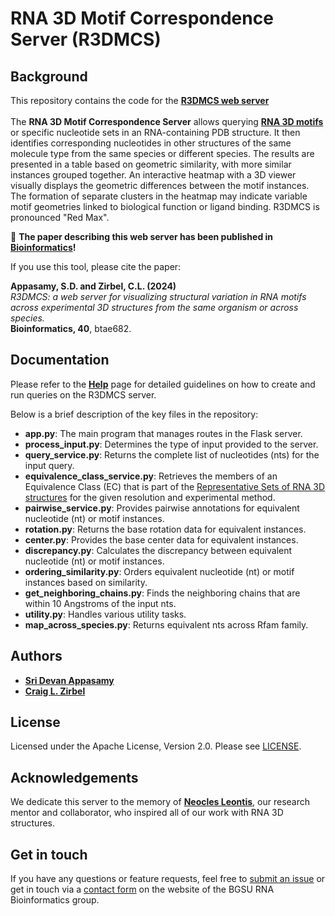# RNA 3D Motif Correspondence Server (R3DMCS)

## Background
This repository contains the code for the **[R3DMCS web server](https://rna.bgsu.edu/correspondence)**<br><br>
The **RNA 3D Motif Correspondence Server** allows querying **[RNA 3D motifs](https://www.ncbi.nlm.nih.gov/pmc/articles/PMC3854523/)** or specific nucleotide sets in an RNA-containing PDB structure. It then identifies corresponding nucleotides in other structures of the same molecule type from the same species or different species. The results are presented in a table based on geometric similarity, with more similar instances grouped together. An interactive heatmap with a 3D viewer visually displays the geometric differences between the motif instances. The formation of separate clusters in the heatmap may indicate variable motif geometries linked to biological function or ligand binding. R3DMCS is pronounced "Red Max".

🚨 **The paper describing this web server has been published in [Bioinformatics](https://academic.oup.com/bioinformatics/article/40/11/btae682/7901214)!**  

If you use this tool, please cite the paper:

**Appasamy, S.D. and Zirbel, C.L. (2024)**  
*R3DMCS: a web server for visualizing structural variation in RNA motifs across experimental 3D structures from the same organism or across species.*  
**Bioinformatics, 40**, btae682.  

## Documentation
Please refer to the **[Help](https://bgsu-rna.github.io/RNA-3D-correspondence/help)** page for detailed guidelines on how to create and run queries on the R3DMCS server.

Below is a brief description of the key files in the repository:
- **app.py**: The main program that manages routes in the Flask server.
- **process_input.py**: Determines the type of input provided to the server.
- **query_service.py**: Returns the complete list of nucleotides (nts) for the input query.
- **equivalence_class_service.py**: Retrieves the members of an Equivalence Class (EC) that is part of the [Representative Sets of RNA 3D structures](https://rna.bgsu.edu/rna3dhub/nrlist) for the given resolution and experimental method.
- **pairwise_service.py**: Provides pairwise annotations for equivalent nucleotide (nt) or motif instances.
- **rotation.py**: Returns the base rotation data for equivalent instances.
- **center.py**: Provides the base center data for equivalent instances.
- **discrepancy.py**: Calculates the discrepancy between equivalent nucleotide (nt) or motif instances.
- **ordering_similarity.py**: Orders equivalent nucleotide (nt) or motif instances based on similarity.
- **get_neighboring_chains.py**: Finds the neighboring chains that are within 10 Angstroms of the input nts.
- **utility.py**: Handles various utility tasks.
- **map_across_species.py**: Returns equivalent nts across Rfam family.

## Authors
- **[Sri Devan Appasamy](https://www.ebi.ac.uk/people/person/sri-devan-appasamy/)**
- **[Craig L. Zirbel](https://www.bgsu.edu/arts-and-sciences/mathematics-and-statistics/faculty-and-staff/craig-zirbel.html)**

## License
Licensed under the Apache License, Version 2.0. Please see [LICENSE](https://github.com/BGSU-RNA/RNA-3D-correspondence/blob/master/LICENSE).

## Acknowledgements
We dedicate this server to the memory of **[Neocles Leontis](https://www.bgsu.edu/arts-and-sciences/chemistry/faculty/neocles-b-leontis.html)**, our research mentor and collaborator, who inspired all of our work with RNA 3D structures.

## Get in touch

If you have any questions or feature requests, feel free to [submit an issue](https://github.com/BGSU-RNA/RNA-3D-correspondence/issues) or get in touch via a [contact form](https://www.bgsu.edu/research/rna/contact-us.html) on the website of the BGSU RNA Bioinformatics group.
